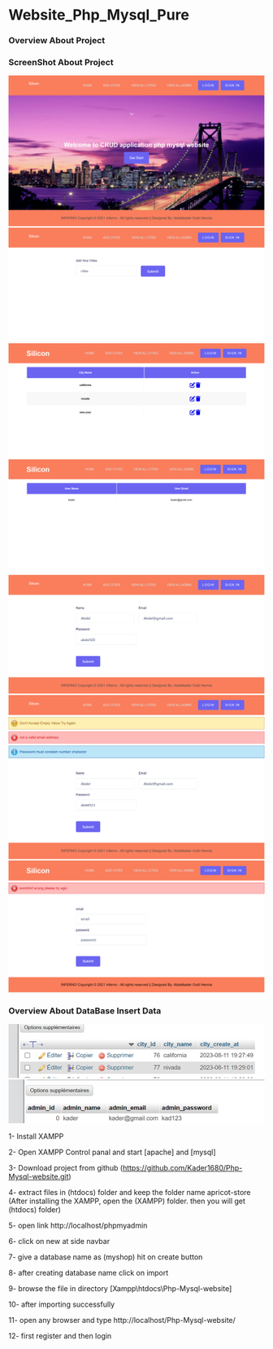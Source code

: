 # Website_Php_Mysql_Pure

<h3>Overview About Project</h3>
<vedio src="./screeshotProjecy/scrnli_8_11_2023_7-54-41 PM.mp4"> </vedio>
<h3>ScreenShot About Project</h3>
<img src ="./screeshotProjecy/1.png" />
<img src ="./screeshotProjecy/2.png" />
<img src ="./screeshotProjecy/3.png" />
<img src ="./screeshotProjecy/4.png" />
<img src ="./screeshotProjecy/5.png" />
<img src ="./screeshotProjecy/6.png" />
<img src ="./screeshotProjecy/7.png" />

<h3>Overview About DataBase Insert Data</h3>
<img src ="./screeshotProjecy/8.png" />
<img src ="./screeshotProjecy/9.png" />


1- Install XAMPP

2- Open XAMPP Control panal and start [apache] and [mysql]

3- Download project from github (https://github.com/Kader1680/Php-Mysql-website.git)

4- extract files in (htdocs) folder and keep the folder name apricot-store (After installing the XAMPP, open the (XAMPP) folder. then you will get (htdocs) folder)

5- open link http://localhost/phpmyadmin

6- click on new at side navbar

7- give a database name as (myshop) hit on create button

8- after creating database name click on import

9- browse the file in directory [Xampp\htdocs\Php-Mysql-website]

10- after importing successfully

11- open any browser and type http://localhost/Php-Mysql-website/

12- first register and then login